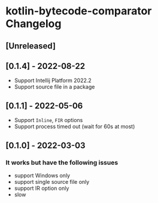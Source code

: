 <!-- Keep a Changelog guide -> https://keepachangelog.com -->

# kotlin-bytecode-comparator Changelog

## [Unreleased]

## [0.1.4] - 2022-08-22
- Support Intellij Platform 2022.2
- Support source file in a package

## [0.1.1] - 2022-05-06
- Support `Inline`, `FIR` options
- Support process timed out (wait for 60s at most)

## [0.1.0] - 2022-03-03
### It works but have the following issues
- support Windows only
- support single source file only
- support IR option only
- slow

